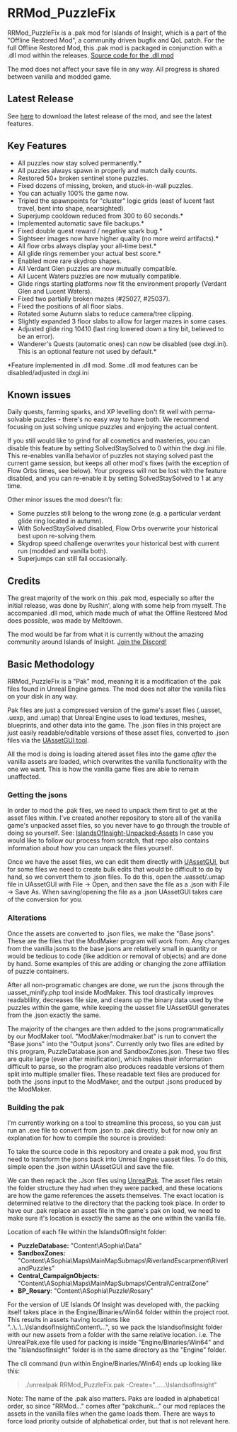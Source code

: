 # RRMod_PuzzleFix
RRMod_PuzzleFix is a .pak mod for Islands of Insight, which is a part of the "Offline Restored Mod", a community driven bugfix and QoL patch.
For the full Offline Restored Mod, this .pak mod is packaged in conjunction with a .dll mod within the releases.
[Source code for the .dll mod](https://github.com/grechnik/islands-of-insight-fix)

The mod does not affect your save file in any way. All progress is shared between vanilla and modded game.

## Latest Release
See [here](https://github.com/RiccTheThicc/RRMod_Puzzlefix/releases) to download the latest release of the mod, and see the latest features.

## Key Features
- All puzzles now stay solved permanently.*
- All puzzles always spawn in properly and match daily counts.
- Restored 50+ broken sentinel stone puzzles.
- Fixed dozens of missing, broken, and stuck-in-wall puzzles.
- You can actually 100% the game now.
- Tripled the spawnpoints for "cluster" logic grids (east of lucent fast travel, bent into shape, nearsighted).
- Superjump cooldown reduced from 300 to 60 seconds.*
- Implemented automatic save file backups.*
- Fixed double quest reward / negative spark bug.*
- Sightseer images now have higher quality (no more weird artifacts).*
- All flow orbs always display your all-time best.*
- All glide rings remember your actual best score.*
- Enabled more rare skydrop shapes.
- All Verdant Glen puzzles are now mutually compatible.
- All Lucent Waters puzzles are now mutually compatible.
- Glide rings starting platforms now fit the environment properly (Verdant Glen and Lucent Waters).
- Fixed two partially broken mazes (#25027, #25037).
- Fixed the positions of all floor slabs.
- Rotated some Autumn slabs to reduce camera/tree clipping.
- Slightly expanded 3 floor slabs to allow for larger mazes in some cases.
- Adjusted glide ring 10410 (last ring lowered down a tiny bit, believed to be an error).
- Wanderer's Quests (automatic ones) can now be disabled (see dxgi.ini). This is an optional feature not used by default.*

*Feature implemented in .dll mod. Some .dll mod features can be disabled/adjusted in dxgi.ini

## Known issues
Daily quests, farming sparks, and XP levelling don't fit well with perma-solvable puzzles - there's no easy way to have both.
We recommend focusing on just solving unique puzzles and enjoying the actual content.

If you still would like to grind for all cosmetics and masteries, you can disable this feature by setting SolvedStaySolved to 0 within the dxgi.ini file.
This re-enables vanilla behavior of puzzles not staying solved past the current game session, but keeps all other mod's fixes (with the exception of Flow Orbs times, see below).
Your progress will not be lost with the feature disabled, and you can re-enable it by setting SolvedStaySolved to 1 at any time.

Other minor issues the mod doesn't fix:
- Some puzzles still belong to the wrong zone (e.g. a particular verdant glide ring located in autumn).
- With SolvedStaySolved disabled, Flow Orbs overwrite your historical best upon re-solving them.
- Skydrop speed challenge overwrites your historical best with current run (modded and vanilla both).
- Superjumps can still fail occasionally.

## Credits
The great majority of the work on this .pak mod, especially so after the initial release, was done by Rushin', along with some help from myself.
The accompanied .dll mod, which made much of what the Offline Restored Mod does possible, was made by Meltdown.

The mod would be far from what it is currently without the amazing community around Islands of Insight.
[Join the Discord!](https://discord.gg/xbC4v3SJHQ)

## Basic Methodology
RRMod_PuzzleFix is a "Pak" mod, meaning it is a modification of the .pak files found in Unreal Engine games. The mod does not alter the vanilla files on your disk in any way.

Pak files are just a compressed version of the game's asset files (.uasset, .uexp, and .umap) that Unreal Engine uses to load textures, meshes, blueprints, and other data into the game.
The .json files in this project are just easily readable/editable versions of these asset files, converted to .json files via the [UAssetGUI tool](https://github.com/atenfyr/UAssetGUI).

All the mod is doing is loading altered asset files into the game *after* the vanilla assets are loaded, which overwrites the vanilla functionality with the one we want. This is how the vanilla game files are able to remain unaffected.

### Getting the jsons
In order to mod the .pak files, we need to unpack them first to get at the asset files within.
I've created another repository to store all of the vanilla game's unpacked asset files, so you never have to go through the trouble of doing so yourself.
See: [IslandsOfInsight-Unpacked-Assets](https://github.com/RiccTheThicc/IslandsOfInsight-Unpacked-Assets)
In case you would like to follow our process from scratch, that repo also contains information about how you can unpack the files yourself.

Once we have the asset files, we can edit them directly with [UAssetGUI](https://github.com/atenfyr/UAssetGUI), but for some files we need to create bulk edits that would be difficult to do by hand, so we convert them to .json files.
To do this, open the .uasset/.umap file in UAssetGUI with File -> Open, and then save the file as a .json with File -> Save As. When saving/opening the file as a .json UAssetGUI takes care of the conversion for you.

### Alterations
Once the assets are converted to .json files, we make the "Base jsons". These are the files that the ModMaker program will work from.
Any changes from the vanilla jsons to the base jsons are relatively small in quantity or would be tedious to code (like addition or removal of objects) and are done by hand.
Some examples of this are adding or changing the zone affiliation of puzzle containers.

After all non-programatic changes are done, we run the .jsons through the uasset_minify.php tool inside ModMaker.
This tool drastically improves readablility, decreases file size, and cleans up the binary data used by the puzzles within the game, while keeping the uasset file UAssetGUI generates from the .json exactly the same.

The majority of the changes are then added to the jsons programmatically by our ModMaker tool.
"ModMaker/modmaker.bat" is run to convert the "Base jsons" into the "Output jsons". Currently only two files are edited by this program, PuzzleDatabase.json and SandboxZones.json.
These two files are quite large (even after minification), which makes their information difficult to parse, so the program also produces readable versions of them split into multiple smaller files.
These readable text files are produced for both the .jsons input to the ModMaker, and the output .jsons produced by the ModMaker.

### Building the pak
I'm currently working on a tool to streamline this process, so you can just run an .exe file to convert from .json to .pak directly, but for now only an explanation for how to compile the source is provided:

To take the source code in this repository and create a pak mod, you first need to transform the jsons back into Unreal Engine uasset files.
To do this, simple open the .json within UAssetGUI and save the file.

We can then repack the .Json files using [UnrealPak](https://github.com/allcoolthingsatoneplace/UnrealPakTool).
The asset files retain the folder structure they had when they were packed, and these locations are how the game references the assets themselves. The exact location is determined relative to the directory that the packing took place.
In order to have our .pak replace an asset file in the game's pak on load, we need to make sure it's location is exactly the same as the one within the vanilla file.

Location of each file within the IslandsOfInsight folder:
- **PuzzleDatabase:** "Content\ASophia\Data\"
- **SandboxZones:** "Content\ASophia\Maps\MainMapSubmaps\RiverlandEscarpment\RiverlandPuzzles\"
- **Central_CampaignObjects:** "Content\ASophia\Maps\MainMapSubmaps\Central\CentralZone\"
- **BP_Rosary**: "Content\ASophia\Puzzle\Rosary"

For the version of UE Islands Of Insight was developed with, the packing itself takes place in the Engine/Binaries/Win64 folder within the project root. This results in assets having locations like "..\\..\\..\\IslandsofInsight\\Content\\...", so we pack the IslandsofInsight folder with our new assets from a folder with the same relative location. i.e. The UnrealPak.exe file used for packing is inside "Engine/Binaries/Win64" and the "IslandsofInsight" folder is in the same directory as the "Engine" folder.

The cli command (run within Engine/Binaries/Win64) ends up looking like this:
>./unrealpak RRMod_PuzzleFix.pak -Create="..\..\..\IslandsofInsight\"

Note: The name of the .pak also matters. Paks are loaded in alphabetical order, so since "RRMod..." comes after "pakchunk..." our mod replaces the assets in the vanilla files when the game loads them. There are ways to force load priority outside of alphabetical order, but that is not relevant here.

